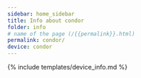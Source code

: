 ```yaml
---
sidebar: home_sidebar
title: Info about condor
folder: info
# name of the page (/{{permalink}}.html)
permalink: condor/
device: condor
---
```

{% include templates/device_info.md %}
